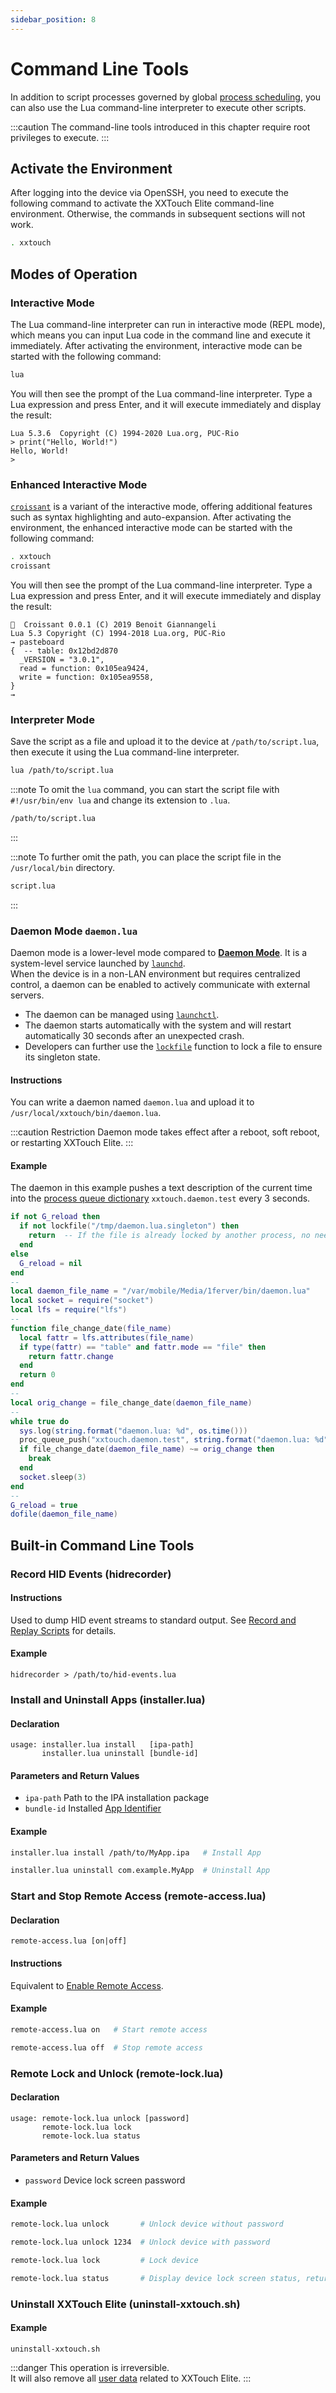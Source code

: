 ```yaml
---
sidebar_position: 8
---
```


# Command Line Tools

In addition to script processes governed by global [process scheduling](process-scheduling.md), you can also use the Lua command-line interpreter to execute other scripts.

:::caution
The command-line tools introduced in this chapter require root privileges to execute.
:::

## Activate the Environment

After logging into the device via OpenSSH, you need to execute the following command to activate the XXTouch Elite command-line environment. Otherwise, the commands in subsequent sections will not work.

```bash
. xxtouch
```

## Modes of Operation

### Interactive Mode

The Lua command-line interpreter can run in interactive mode (REPL mode), which means you can input Lua code in the command line and execute it immediately. After activating the environment, interactive mode can be started with the following command:

```bash
lua
```

You will then see the prompt of the Lua command-line interpreter. Type a Lua expression and press Enter, and it will execute immediately and display the result:

```text
Lua 5.3.6  Copyright (C) 1994-2020 Lua.org, PUC-Rio
> print("Hello, World!")
Hello, World!
>
```

### Enhanced Interactive Mode

[`croissant`](https://github.com/giann/croissant) is a variant of the interactive mode, offering additional features such as syntax highlighting and auto-expansion. After activating the environment, the enhanced interactive mode can be started with the following command:

```bash
. xxtouch
croissant
```

You will then see the prompt of the Lua command-line interpreter. Type a Lua expression and press Enter, and it will execute immediately and display the result:

```text
🥐  Croissant 0.0.1 (C) 2019 Benoit Giannangeli
Lua 5.3 Copyright (C) 1994-2018 Lua.org, PUC-Rio
→ pasteboard
{  -- table: 0x12bd2d870
  _VERSION = "3.0.1",
  read = function: 0x105ea9424,
  write = function: 0x105ea9558,
}
→
```

### Interpreter Mode

Save the script as a file and upload it to the device at `/path/to/script.lua`, then execute it using the Lua command-line interpreter.

```bash
lua /path/to/script.lua
```

:::note
To omit the `lua` command, you can start the script file with `#!/usr/bin/env lua` and change its extension to `.lua`.

```bash
/path/to/script.lua
```

:::

:::note
To further omit the path, you can place the script file in the `/usr/local/bin` directory.

```bash
script.lua
```

:::

### Daemon Mode `daemon.lua`

Daemon mode is a lower-level mode compared to [**Daemon Mode**](daemon-mode.md). It is a system-level service launched by [`launchd`](https://www.launchd.info/).  
When the device is in a non-LAN environment but requires centralized control, a daemon can be enabled to actively communicate with external servers.

* The daemon can be managed using [`launchctl`](https://support.apple.com/zh-cn/guide/terminal/apdc6c1077b-5d5d-4d35-9c19-60f2397b2369/mac).
* The daemon starts automatically with the system and will restart automatically 30 seconds after an unexpected crash.
* Developers can further use the [`lockfile`](process-scheduling.md#lock-process-id-file-lockfile) function to lock a file to ensure its singleton state.

#### Instructions

You can write a daemon named `daemon.lua` and upload it to `/usr/local/xxtouch/bin/daemon.lua`.

:::caution Restriction
Daemon mode takes effect after a reboot, soft reboot, or restarting XXTouch Elite.
:::

#### Example

The daemon in this example pushes a text description of the current time into the [process queue dictionary](../proc.md) `xxtouch.daemon.test` every 3 seconds.

```lua title="daemon.lua" showLineNumbers
if not G_reload then
  if not lockfile("/tmp/daemon.lua.singleton") then
    return  -- If the file is already locked by another process, no need to run again
  end
else
  G_reload = nil
end
--
local daemon_file_name = "/var/mobile/Media/1ferver/bin/daemon.lua"
local socket = require("socket")
local lfs = require("lfs")
--
function file_change_date(file_name)
  local fattr = lfs.attributes(file_name)
  if type(fattr) == "table" and fattr.mode == "file" then
    return fattr.change
  end
  return 0
end
--
local orig_change = file_change_date(daemon_file_name)
--
while true do
  sys.log(string.format("daemon.lua: %d", os.time()))
  proc_queue_push("xxtouch.daemon.test", string.format("daemon.lua: %d", os.time()))
  if file_change_date(daemon_file_name) ~= orig_change then
    break
  end
  socket.sleep(3)
end
--
G_reload = true
dofile(daemon_file_name)
```

## Built-in Command Line Tools

### Record HID Events \(**hidrecorder**\)

#### Instructions

Used to dump HID event streams to standard output. See [Record and Replay Scripts](../../tutorial/record-and-replay.md) for details.

#### Example

```text
hidrecorder > /path/to/hid-events.lua
```

### Install and Uninstall Apps \(**installer\.lua**\)

#### Declaration

```text
usage: installer.lua install   [ipa-path]
       installer.lua uninstall [bundle-id]
```

#### Parameters and Return Values

* `ipa-path` Path to the IPA installation package
* `bundle-id` Installed [App Identifier](../app.md#identifier)

#### Example

```bash
installer.lua install /path/to/MyApp.ipa   # Install App
```

```bash
installer.lua uninstall com.example.MyApp  # Uninstall App
```

### Start and Stop Remote Access \(**remote\-access\.lua**\)

#### Declaration

```text
remote-access.lua [on|off]
```

#### Instructions

Equivalent to [Enable Remote Access](../../tutorial/ready-to-develop.md#enable-remote-access).

#### Example

```bash
remote-access.lua on   # Start remote access
```

```bash
remote-access.lua off  # Stop remote access
```

### Remote Lock and Unlock \(**remote\-lock\.lua**\)

#### Declaration

```text
usage: remote-lock.lua unlock [password]
       remote-lock.lua lock
       remote-lock.lua status
```

#### Parameters and Return Values

- `password` Device lock screen password

#### Example

```bash
remote-lock.lua unlock       # Unlock device without password
```

```bash
remote-lock.lua unlock 1234  # Unlock device with password
```

```bash
remote-lock.lua lock         # Lock device
```

```bash
remote-lock.lua status       # Display device lock screen status, returns `true` or `false`
```

### Uninstall XXTouch Elite \(**uninstall\-xxtouch\.sh**\)

#### Example

```text
uninstall-xxtouch.sh
```

:::danger
This operation is irreversible.  
It will also remove all [user data](paths-and-permissions.md) related to XXTouch Elite.
:::
